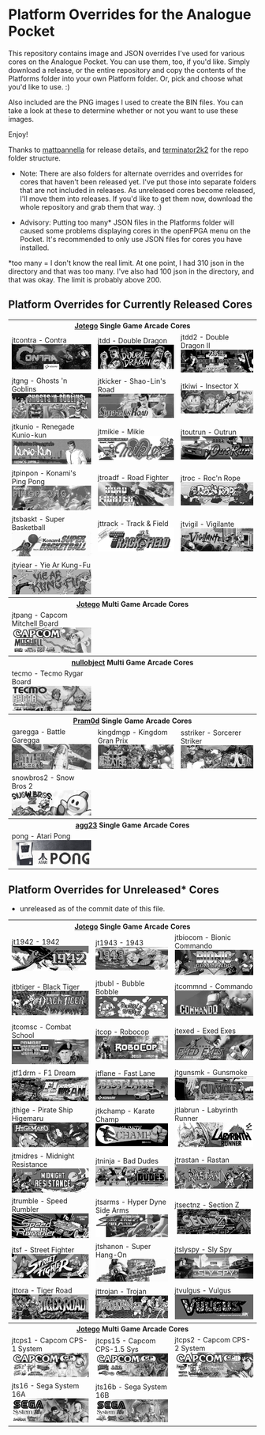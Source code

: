 # Platform Overrides for the Analogue Pocket

This repository contains image and JSON overrides I've used for various cores on the Analogue Pocket. You can use them, too, if you'd like. Simply download a release, or the entire repository and copy the contents of the Platforms folder into your own Platform folder. Or, pick and choose what you'd like to use. :)

Also included are the PNG images I used to create the BIN files. You can take a look at these to determine whether or not you want to use these images.

Enjoy!

Thanks to <a href="https://github.com/mattpannella">mattpannella</a> for release details, and <a href="https://github.com/terminator2k2">terminator2k2</a> for the repo folder structure.

- Note: There are also folders for alternate overrides and overrides for cores that haven't been released yet. I've put those into separate folders that are not included in releases.  As unreleased cores become released, I'll move them into releases. If you'd like to get them now, download the whole repository and grab them that way. :)

- Advisory: Putting too many* JSON files in the Platforms folder will caused some problems displaying cores in the openFPGA menu on the Pocket. It's recommended to only use JSON files for cores you have installed.


*too many = I don't know the real limit. At one point, I had 310 json in the directory and that was too many. I've also had 100 json in the directory, and that was okay. The limit is probably above 200.

## Platform Overrides for Currently Released Cores

<table>
<tr><th colspan="3"><b><a href="https://patreon.com/jotego">Jotego</a> Single Game Arcade Cores</b></td></tr>
<tr>
 <td>jtcontra - Contra<br/><img src="pics/jtcontra.png" /></td>
 <td>jtdd - Double Dragon<br/><img src="pics/jtdd.png" /></td>
 <td>jtdd2 - Double Dragon II<br/><img src="pics/jtdd2.png" /></td>
</tr>
<tr>
 <td>jtgng - Ghosts 'n Goblins<br/><img src="pics/jtgng.png" /></td>
 <td>jtkicker - Shao-Lin's Road<br/><img src="pics/jtkicker.png" /></td>
 <td>jtkiwi - Insector X<br/><img src="pics/jtkiwi.png" /></td>
</tr>
<tr>
 <td>jtkunio - Renegade Kunio-kun<br/><img src="pics/jtkunio.png" /></td>
 <td>jtmikie - Mikie<br/><img src="pics/jtmikie.png" /></td>
 <td>jtoutrun - Outrun<br/><img src="pics/jtoutrun.png" /></td>
</tr>
<tr>
 <td>jtpinpon - Konami's Ping Pong<br/><img src="pics/jtpinpon.png" /></td>
 <td>jtroadf - Road Fighter<br/><img src="pics/jtroadf.png" /></td>
 <td>jtroc - Roc'n Rope<br/><img src="pics/jtroc.png" /></td>
</tr>
<tr>
 <td>jtsbaskt - Super Basketball<br/><img src="pics/jtsbaskt.png" /></td>
 <td>jttrack - Track & Field<br/><img src="pics/jttrack.png" /></td>
 <td>jtvigil - Vigilante<br/><img src="pics/jtvigil.png" /></td>
</tr>
<tr>
 <td>jtyiear - Yie Ar Kung-Fu<br/><img src="pics/jtyiear.png" /></td>
</tr>
<tr><th colspan="3"><b><a href="https://patreon.com/jotego">Jotego</a> Multi Game Arcade Cores</b></td></tr>
<tr>
 <td>jtpang - Capcom Mitchell Board<br/><img src="pics/jtpang.png" /></td>
</tr>
<tr><th colspan="3"><b><a href="https://patreon.com/nullobject">nullobject</a> Multi Game Arcade Cores</b></td></tr>
<tr>
 <td>tecmo - Tecmo Rygar Board<br/><img src="pics/tecmo.png" /></td>
</tr>
<tr><th colspan="3"><b><a href="https://github.com/psomashekar">Pram0d</a> Single Game Arcade Cores</b></td></tr>
<tr>
 <td>garegga - Battle Garegga<br/><img src="pics/garegga.png" /></td>
 <td>kingdmgp - Kingdom Gran Prix<br/><img src="pics/kingdmgp.png" /></td>
 <td>sstriker - Sorcerer Striker<br/><img src="pics/sstriker.png" /></td>
</tr>
<tr>
 <td>snowbros2 - Snow Bros 2<br/><img src="pics/snowbros2.png" /></td>
</tr>
<tr><th colspan="3"><b><a href="https://github.com/agg23">agg23</a> Single Game Arcade Cores</b></td></tr>
<tr>
 <td>pong - Atari Pong<br/><img src="pics/pong.png" /></td>
</tr>
</table>

## Platform Overrides for Unreleased* Cores

* unreleased as of the commit date of this file.

<table>
<tr><th colspan="3"><b><a href="https://patreon.com/jotego">Jotego</a> Single Game Arcade Cores</b></td></tr>
<tr>
 <td>jt1942 - 1942<br/><img src="_unreleased/pics/jt1942.png" /></td>
 <td>jt1943 - 1943<br/><img src="_unreleased/pics/jt1943.png" /></td>
 <td>jtbiocom - Bionic Commando<br/><img src="_unreleased/pics/jtbiocom.png" /></td>
</tr>
<tr>
 <td>jtbtiger - Black Tiger<br/><img src="_unreleased/pics/jtbtiger.png" /></td>
 <td>jtbubl - Bubble Bobble<br/><img src="_unreleased/pics/jtbubl.png" /></td>
 <td>jtcommnd - Commando<br/><img src="_unreleased/pics/jtcommnd.png" /></td>
</tr>
<tr>
 <td>jtcomsc - Combat School<br/><img src="_unreleased/pics/jtcomsc.png" /></td>
 <td>jtcop - Robocop<br/><img src="_unreleased/pics/jtcop.png" /></td>
 <td>jtexed - Exed Exes<br/><img src="_unreleased/pics/jtexed.png" /></td>
</tr>
<tr>
 <td>jtf1drm - F1 Dream<br/><img src="_unreleased/pics/jtf1drm.png" /></td>
 <td>jtflane - Fast Lane<br/><img src="_unreleased/pics/jtflane.png" /></td>
 <td>jtgunsmk - Gunsmoke<br/><img src="_unreleased/pics/jtgunsmk.png" /></td>
</tr>
<tr>
 <td>jthige - Pirate Ship Higemaru <br/><img src="_unreleased/pics/jthige.png" /></td>
 <td>jtkchamp - Karate Champ<br/><img src="_unreleased/pics/jtkchamp.png" /></td>
 <td>jtlabrun - Labyrinth Runner<br/><img src="_unreleased/pics/jtlabrun.png" /></td>
</tr>
<tr>
 <td>jtmidres - Midnight Resistance<br/><img src="_unreleased/pics/jtmidres.png" /></td>
 <td>jtninja - Bad Dudes<br/><img src="_unreleased/pics/jtninja.png" /></td>
 <td>jtrastan - Rastan<br/><img src="_unreleased/pics/jtrastan.png" /></td>
</tr>
<tr>
 <td>jtrumble - Speed Rumbler <br/><img src="_unreleased/pics/jtrumble.png" /></td>
 <td>jtsarms - Hyper Dyne Side Arms <br/><img src="_unreleased/pics/jtsarms.png" /></td>
 <td>jtsectnz - Section Z<br/><img src="_unreleased/pics/jtsectnz.png" /></td>
</tr>
<tr>
 <td>jtsf - Street Fighter<br/><img src="_unreleased/pics/jtsf.png" /></td>
 <td>jtshanon - Super Hang-On<br/><img src="_unreleased/pics/jtshanon.png" /></td>
 <td>jtslyspy - Sly Spy<br/><img src="_unreleased/pics/jtslyspy.png" /></td>
</tr>
<tr>
 <td>jttora - Tiger Road <br/><img src="_unreleased/pics/jttora.png" /></td>
 <td>jttrojan - Trojan<br/><img src="_unreleased/pics/jttrojan.png" /></td>
 <td>jtvulgus - Vulgus<br/><img src="_unreleased/pics/jtvulgus.png" /></td>
</tr>
<tr><th colspan="3"><b><a href="https://patreon.com/jotego">Jotego</a> Multi Game Arcade Cores</b></td></tr>
<tr>
 <td>jtcps1 - Capcom CPS-1 System<br/><img src="_unreleased/pics/jtcps1.png" /></td>
 <td>jtcps15 - Capcom CPS-1.5 Sys<br/><img src="_unreleased/pics/jtcps15.png" /></td>
 <td>jtcps2 - Capcom CPS-2 System<br/><img src="_unreleased/pics/jtcps2.png" /></td>
</tr>
<tr>
 <td>jts16 - Sega System 16A<br/><img src="_unreleased/pics/jts16.png" /></td>
 <td>jts16b - Sega System 16B<br/><img src="_unreleased/pics/jts16b.png" /></td>
</tr>
